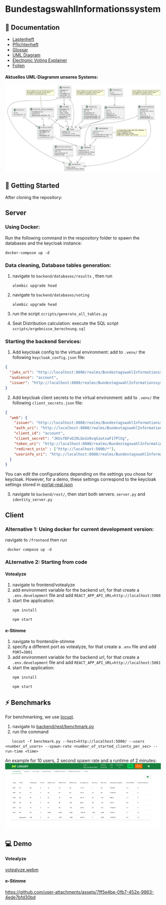 # BundestagswahlInformationssystem

## 📝 Documentation

- [Lastenheft](./documentation/Lastenheft.md)
- [Pflichtenheft](./documentation/Pflichtenheft.md)
- [Glossar](./documentation/Glossar.md)
- [UML Diagram](./resources/wahlen.png)
- [Electronic Voting Explainer](./documentation/e-Stimme.md)
- [Folien](https://docs.google.com/presentation/d/1MNZbIEK26Fst6yqrsjcrRo14GeKyhvlDwGQgXrLv5-k/edit#slide=id.g324cc20295a_0_0)

#### Aktuelles UML-Diagramm unseres Systems:

![UML Diagramm](./resources/wahlen.png)

## 🔧 Getting Started

After cloning the repository:

## Server

### Using Docker:

Run the following command in the respository folder to spawn the databases and the keycloak instance:

```shell
docker-compose up -d
```

### Data cleaning, Database tables generation:

1. navigate to `backend/databases/results` , then run

   ```shell
   alembic upgrade head
   ```

2. navigate to `backend/databases/voting`

   ```shell
   alembic upgrade head
   ```

3. run the script `scripts/generate_all_tables.py`
4. Seat Distribution calculation: execute the SQL script `scripts/ergebnisse_berechnung.sql`

### Starting the backend Services:

1. Add keycloak config to the virtual environment:
   add to `.venv/` the following `keycloak_config.json` file:

```json
{
  "jwks_url": "http://localhost:8080/realms/BundestagswahlInformationssystem/protocol/openid-connect/certs",
  "audience": "account",
  "issuer": "http://localhost:8080/realms/BundestagswahlInformationssystem"
}
```

2. Add keycloak client secrets to the virtual environment:
   add to `.venv/` the following `client_secrets.json` file:
```json
{
  "web": {
    "issuer": "http://localhost:8080/realms/BundestagswahlInformationssystem",
    "auth_uri": "http://localhost:8080/realms/BundestagswahlInformationssystem/protocol/openid-connect/auth",
    "client_id": "account",
    "client_secret": "JKUsf8FvDJ9LQxUz0vqSzwtxaF17PlXg",
    "token_uri": "http://localhost:8080/realms/BundestagswahlInformationssystem/protocol/openid-connect/token",
    "redirect_uris" : ["http://localhost:5000/*"],
    "userinfo_uri": "http://localhost:8080/realms/BundestagswahlInformationssystem/protocol/openid-connect/userinfo"
  }
}
```

You can edit the configurations depending on the settings you chose for keycloak. 
However, for a demo, these settings correspond to the keycloak settings stored in
[portal-real.json](./keycloak/portal-realm.json)

3. navigate to `backend/rest/`, then start both servers: `server.py` and `identity_server.py`

## Client

### Alternative 1: Using docker for current development version:

navigate to `/frontend` then run

```shell
 docker compose up -d
```

### ALternative 2: Starting from code

#### Votealyze

1. navigate to frontend/votealyze
2. add environment variable for the backend url, for that create a `.env.development` file and add `REACT_APP_API_URL=http://localhost:5000`
3. start the application:
   ```shell
   npm install
   ```
   ```shell
   npm start
   ```

#### e-Stimme

1. navigate to frontend/e-stimme
2. specify a different port as votealyze, for that create a `.env` file and add `PORT=3001`
3. add environment variable for the backend url, for that create a `.env.development` file and add `REACT_APP_API_URL=http://localhost:5001`
4. start the application:
   ```shell
   npm install
   ```
   ```shell
   npm start
   ```

## ⚡ Benchmarks

For benchmarking, we use [locust](https://locust.io/).

1. navigate to [backend/rest/benchmark.py](backend/rest/benchmark.py)
2. run the command

```shell
   locust -f benchmark.py --host=http://localhost:5000/ --users <number_of_users> --spawn-rate <number_of_started_clients_per_sec> --run-time <time>
```

An example for 10 users, 2 second spawn rate and a runtime of 2 minutes:
![locust](./resources/locust.png)

## 💻 Demo

#### Votealyze

[votealyze.webm](https://github.com/user-attachments/assets/34c99c0d-9d23-4b93-945b-2b1ac1769a3d)

#### e-Stimme



https://github.com/user-attachments/assets/7ff5e4be-0fb7-452e-9863-4ede7bfd30bd



